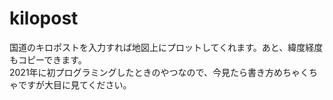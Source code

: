 # kilopost

国道のキロポストを入力すれば地図上にプロットしてくれます。あと、緯度経度もコピーできます。<br>
2021年に初プログラミングしたときのやつなので、今見たら書き方めちゃくちゃですが大目に見てください。
